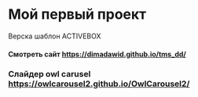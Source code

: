 # Мой первый проект
Верска шаблон ACTIVEBOX
#### Смотреть сайт https://dimadawid.github.io/tms_dd/

### Слайдер owl carusel https://owlcarousel2.github.io/OwlCarousel2/
